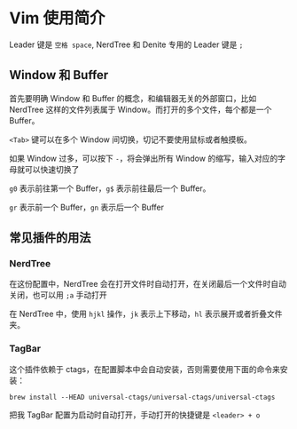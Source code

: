 # Vim 使用简介

Leader 键是 `空格 space`, NerdTree 和 Denite 专用的 Leader 键是 `;`

## Window 和 Buffer

首先要明确 Window 和 Buffer 的概念，和编辑器无关的外部窗口，比如 NerdTree
这样的文件列表属于 Window。而打开的多个文件，每个都是一个 Buffer。

`<Tab>` 键可以在多个 Window 间切换，切记不要使用鼠标或者触摸板。

如果 Window 过多，可以按下 `-`，将会弹出所有 Window
的缩写，输入对应的字母就可以快速切换了

`g0` 表示前往第一个 Buffer，`g$` 表示前往最后一个 Buffer。

`gr` 表示前一个 Buffer，`gn` 表示后一个 Buffer

## 常见插件的用法

### NerdTree

在这份配置中，NerdTree 会在打开文件时自动打开，在关闭最后一个文件时自动关闭，也可以用 `;a` 手动打开

在 NerdTree 中，使用 `hjkl` 操作，`jk` 表示上下移动，`hl`
表示展开或者折叠文件夹。

### TagBar

这个插件依赖于 ctags，在配置脚本中会自动安装，否则需要使用下面的命令来安装：

```shell
brew install --HEAD universal-ctags/universal-ctags/universal-ctags
```

把我 TagBar 配置为启动时自动打开，手动打开的快捷键是 `<leader> + o`
